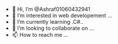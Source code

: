 - 👋 Hi, I’m @Ashraf01060432941
- 👀 I’m interested in web developement ...
- 🌱 I’m currently learning .C#..
- 💞️ I’m looking to collaborate on ...
- 📫 How to reach me ...

<!---
Ashraf01060432941/Ashraf01060432941 is a ✨ special ✨ repository because its `README.md` (this file) appears on your GitHub profile.
You can click the Preview link to take a look at your changes.
--->
